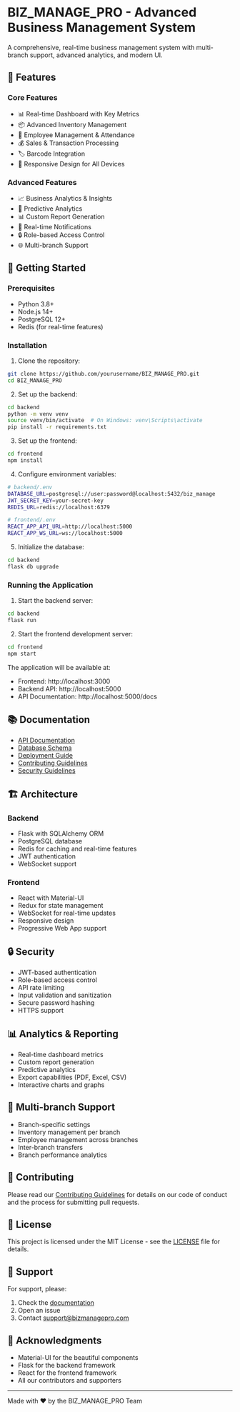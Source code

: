 # BIZ_MANAGE_PRO - Advanced Business Management System

A comprehensive, real-time business management system with multi-branch support, advanced analytics, and modern UI.

## 🌟 Features

### Core Features
- 📊 Real-time Dashboard with Key Metrics
- 📦 Advanced Inventory Management
- 👥 Employee Management & Attendance
- 💰 Sales & Transaction Processing
- 🏷️ Barcode Integration
- 📱 Responsive Design for All Devices

### Advanced Features
- 📈 Business Analytics & Insights
- 🔮 Predictive Analytics
- 📊 Custom Report Generation
- 🔔 Real-time Notifications
- 🔒 Role-based Access Control
- 🌐 Multi-branch Support

## 🚀 Getting Started

### Prerequisites
- Python 3.8+
- Node.js 14+
- PostgreSQL 12+
- Redis (for real-time features)

### Installation

1. Clone the repository:
```bash
git clone https://github.com/yourusername/BIZ_MANAGE_PRO.git
cd BIZ_MANAGE_PRO
```

2. Set up the backend:
```bash
cd backend
python -m venv venv
source venv/bin/activate  # On Windows: venv\Scripts\activate
pip install -r requirements.txt
```

3. Set up the frontend:
```bash
cd frontend
npm install
```

4. Configure environment variables:
```bash
# backend/.env
DATABASE_URL=postgresql://user:password@localhost:5432/biz_manage
JWT_SECRET_KEY=your-secret-key
REDIS_URL=redis://localhost:6379

# frontend/.env
REACT_APP_API_URL=http://localhost:5000
REACT_APP_WS_URL=ws://localhost:5000
```

5. Initialize the database:
```bash
cd backend
flask db upgrade
```

### Running the Application

1. Start the backend server:
```bash
cd backend
flask run
```

2. Start the frontend development server:
```bash
cd frontend
npm start
```

The application will be available at:
- Frontend: http://localhost:3000
- Backend API: http://localhost:5000
- API Documentation: http://localhost:5000/docs

## 📚 Documentation

- [API Documentation](docs/api.md)
- [Database Schema](docs/database.md)
- [Deployment Guide](docs/deployment.md)
- [Contributing Guidelines](docs/contributing.md)
- [Security Guidelines](docs/security.md)

## 🏗️ Architecture

### Backend
- Flask with SQLAlchemy ORM
- PostgreSQL database
- Redis for caching and real-time features
- JWT authentication
- WebSocket support

### Frontend
- React with Material-UI
- Redux for state management
- WebSocket for real-time updates
- Responsive design
- Progressive Web App support

## 🔒 Security

- JWT-based authentication
- Role-based access control
- API rate limiting
- Input validation and sanitization
- Secure password hashing
- HTTPS support

## 📊 Analytics & Reporting

- Real-time dashboard metrics
- Custom report generation
- Predictive analytics
- Export capabilities (PDF, Excel, CSV)
- Interactive charts and graphs

## 🔄 Multi-branch Support

- Branch-specific settings
- Inventory management per branch
- Employee management across branches
- Inter-branch transfers
- Branch performance analytics

## 🤝 Contributing

Please read our [Contributing Guidelines](docs/contributing.md) for details on our code of conduct and the process for submitting pull requests.

## 📄 License

This project is licensed under the MIT License - see the [LICENSE](LICENSE) file for details.

## 👥 Support

For support, please:
1. Check the [documentation](docs/)
2. Open an issue
3. Contact support@bizmanagepro.com

## 🙏 Acknowledgments

- Material-UI for the beautiful components
- Flask for the backend framework
- React for the frontend framework
- All our contributors and supporters

---

Made with ❤️ by the BIZ_MANAGE_PRO Team